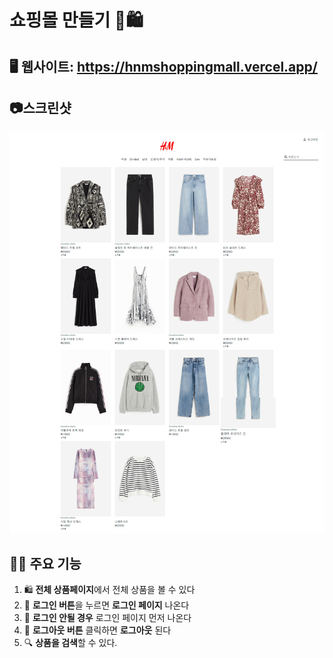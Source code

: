 # 쇼핑몰 만들기 🛒🛍️

## 🖥️ 웹사이트: https://hnmshoppingmall.vercel.app/
## 📷스크린샷 
![H&M](https://github.com/secgyu/hnm/blob/master/React-App.png)

## 🚀✨ 주요 기능
1. 🛍️ **전체 상품페이지**에서 전체 상품을 볼 수 있다
2. 🔐 **로그인 버튼**을 누르면 **로그인 페이지** 나온다
3. 🚫 **로그인 안될 경우** 로그인 페이지 먼저 나온다
4. 👋 **로그아웃 버튼** 클릭하면 **로그아웃** 된다
5. 🔍 **상품을 검색**할 수 있다.
